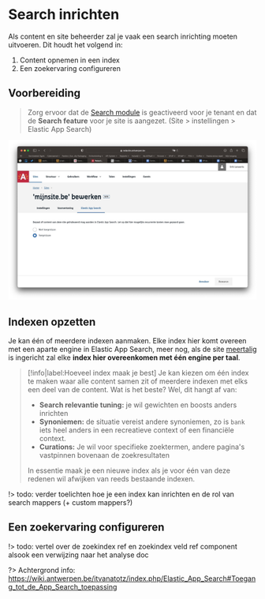 # Search inrichten

Als content en site beheerder zal je vaak een search inrichting moeten uitvoeren. Dit houdt het volgend in: 

1. Content opnemen in een index
2. Een zoekervaring configureren

## Voorbereiding

> Zorg ervoor dat de [Search module](/modules/content/modules/module-search) is geactiveerd voor je tenant en dat de **Search feature** voor je site is aangezet. (Site > instellingen > Elastic App Search)

![Search feature](../assets/search-feature-site.jpg 'Zet de search feature aan op site niveau')


## Indexen opzetten

Je kan één of meerdere indexen aanmaken. Elke index hier komt overeen met een aparte engine in Elastic App Search, meer nog, als de site [meertalig](/redactie/content/inrichten-meertaligheid) is ingericht zal elke **index hier overeenkomen met één engine per taal**.


> [!info|label:Hoeveel index maak je best]
> Je kan kiezen om één index te maken waar alle content samen zit of meerdere indexen met elks een deel van de content. Wat is het beste? Wel, dit hangt af van: 
> * **Search relevantie tuning:** je wil gewichten en boosts anders inrichten 
> * **Synoniemen:** de situatie vereist andere synoniemen, zo is `bank` iets heel anders in een recreatieve context of een financiële context.
> * **Curations:** Je wil voor specifieke zoektermen, andere pagina's vastpinnen bovenaan de zoekresultaten
> 
> In essentie maak je een nieuwe index als je voor één van deze redenen wil afwijken van reeds bestaande indexen. 

!> todo: verder toelichten hoe je een index kan inrichten en de rol van search mappers (+ custom mappers?)

## Een zoekervaring configureren

!> todo: vertel over de zoekindex ref en zoekindex veld ref component alsook een verwijzing naar het analyse doc 

?> Achtergrond info: https://wiki.antwerpen.be/itvanatotz/index.php/Elastic_App_Search#Toegang_tot_de_App_Search_toepassing


